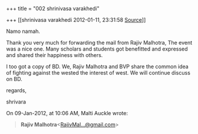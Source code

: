 +++
title = "002 shrinivasa varakhedi"

+++
[[shrinivasa varakhedi	2012-01-11, 23:31:58 [Source](https://groups.google.com/g/bvparishat/c/R9s4wq5b6xU)]]



Namo namah.

  

Thank you very much for forwarding the mail from Rajiv Malhotra, The event was a nice one. Many scholars and students got benefitted and expressed and shared their happiness with others.

  

I too got a copy of BD. We, Rajiv Malhotra and BVP share the common idea of fighting against the wested the interest of west. We will continue discuss on BD.

  

regards,

shrivara

  

On 09-Jan-2012, at 10:06 AM, Malti Auckle wrote:

  

> **Rajiv Malhotra**\<[RajivMal...@gmail.com]()\>

  

